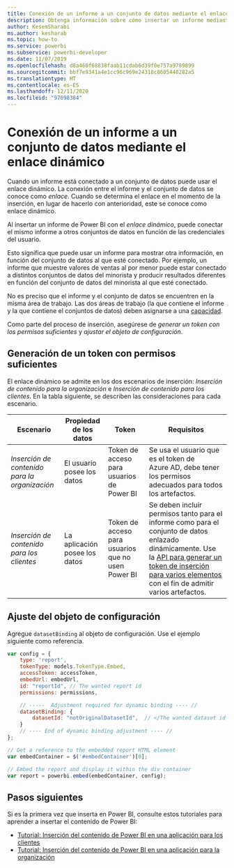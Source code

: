 ```yaml
---
title: Conexión de un informe a un conjunto de datos mediante el enlace dinámico en los análisis insertados de Power BI
description: Obtenga información sobre cómo insertar un informe mediante el enlace dinámico.
author: KesemSharabi
ms.author: kesharab
ms.topic: how-to
ms.service: powerbi
ms.subservice: powerbi-developer
ms.date: 11/07/2019
ms.openlocfilehash: d8a460f68838faab11cdab6d39f0e757a9789899
ms.sourcegitcommit: bbf7e9341a4e1cc96c969e24318c8605440282a5
ms.translationtype: HT
ms.contentlocale: es-ES
ms.lasthandoff: 12/11/2020
ms.locfileid: "97098384"
---
```

# <a name="connect-a-report-to-a-dataset-using-dynamic-binding"></a>Conexión de un informe a un conjunto de datos mediante el enlace dinámico 

Cuando un informe está conectado a un conjunto de datos puede usar el enlace dinámico. La conexión entre el informe y el conjunto de datos se conoce como *enlace*. Cuando se determina el enlace en el momento de la inserción, en lugar de hacerlo con anterioridad, este se conoce como enlace dinámico.

Al insertar un informe de Power BI con el *enlace dinámico*, puede conectar el mismo informe a otros conjuntos de datos en función de las credenciales del usuario.

Esto significa que puede usar un informe para mostrar otra información, en función del conjunto de datos al que esté conectado. Por ejemplo, un informe que muestre valores de ventas al por menor puede estar conectado a distintos conjuntos de datos del minorista y producir resultados diferentes en función del conjunto de datos del minorista al que esté conectado.

No es preciso que el informe y el conjunto de datos se encuentren en la misma área de trabajo. Las dos áreas de trabajo (la que contiene el informe y la que contiene el conjuntos de datos) deben asignarse a una [capacidad](azure-pbie-create-capacity.md).

Como parte del proceso de inserción, asegúrese de *generar un token con los permisos suficientes* y *ajustar el objeto de configuración*.

## <a name="generating-a-token-with-sufficient-permissions"></a>Generación de un token con permisos suficientes

El enlace dinámico se admite en los dos escenarios de inserción: *Inserción de contenido para la organización* e *Inserción de contenido para los clientes*. En la tabla siguiente, se describen las consideraciones para cada escenario.

|Escenario  |Propiedad de los datos  |Token  |Requisitos  |
|---------|---------|---------|---------|
|*Inserción de contenido para la organización*    |El usuario posee los datos         |Token de acceso para usuarios de Power BI         |Se usa el usuario que es el token de Azure AD, debe tener los permisos adecuados para todos los artefactos.         |
|*Inserción de contenido para los clientes*     |La aplicación posee los datos         |Token de acceso para usuarios que no usen Power BI         |Se deben incluir permisos tanto para el informe como para el conjunto de datos enlazado dinámicamente. Use la [API para generar un token de inserción para varios elementos](/rest/api/power-bi/embedtoken/generatetoken) con el fin de admitir varios artefactos.         |

## <a name="adjusting-the-config-object"></a>Ajuste del objeto de configuración
Agregue `datasetBinding` al objeto de configuración. Use el ejemplo siguiente como referencia.

```javascript
var config = {
    type: 'report',
    tokenType: models.TokenType.Embed,
    accessToken: accessToken,
    embedUrl: embedUrl,
    id: "reportId", // The wanted report id
    permissions: permissions,

    // -----  Adjustment required for dynamic binding ---- //
    datasetBinding: {
        datasetId: "notOriginalDatasetId",  // </The wanted dataset id
    }
    // ---- End of dynamic binding adjustment ---- //
};

// Get a reference to the embedded report HTML element
var embedContainer = $('#embedContainer')[0];

// Embed the report and display it within the div container
var report = powerbi.embed(embedContainer, config);
```

## <a name="next-steps"></a>Pasos siguientes

Si es la primera vez que inserta en Power BI, consulte estos tutoriales para aprender a insertar el contenido de Power BI:
* [Tutorial: Inserción del contenido de Power BI en una aplicación para los clientes](embed-sample-for-customers.md)
* [Tutorial: Inserción del contenido de Power BI en una aplicación para la organización](embed-sample-for-your-organization.md)